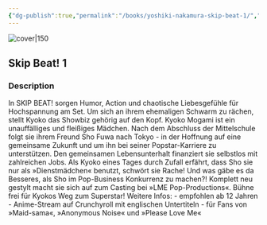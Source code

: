 ```yaml
---
{"dg-publish":true,"permalink":"/books/yoshiki-nakamura-skip-beat-1/","title":"\"Skip Beat! 1\"","tags":["manga","romance"]}
---
```




![cover|150](http://books.google.com/books/content?id=sI4UEAAAQBAJ&printsec=frontcover&img=1&zoom=1&edge=curl&source=gbs_api)

## Skip Beat! 1

### Description

In SKIP BEAT! sorgen Humor, Action und chaotische Liebesgefühle für Hochspannung am Set. Um sich an ihrem ehemaligen Schwarm zu rächen, stellt Kyoko das Showbiz gehörig auf den Kopf. Kyoko Mogami ist ein unauffälliges und fleißiges Mädchen. Nach dem Abschluss der Mittelschule folgt sie ihrem Freund Sho Fuwa nach Tokyo - in der Hoffnung auf eine gemeinsame Zukunft und um ihn bei seiner Popstar-Karriere zu unterstützen. Den gemeinsamen Lebensunterhalt finanziert sie selbstlos mit zahlreichen Jobs. Als Kyoko eines Tages durch Zufall erfährt, dass Sho sie nur als »Dienstmädchen« benutzt, schwört sie Rache! Und was gäbe es da Besseres, als Sho im Pop-Business Konkurrenz zu machen?! Komplett neu gestylt macht sie sich auf zum Casting bei »LME Pop-Productions«. Bühne frei für Kyokos Weg zum Superstar! Weitere Infos: - empfohlen ab 12 Jahren - Anime-Stream auf Crunchyroll mit englischen Untertiteln - für Fans von »Maid-sama«, »Anonymous Noise« und »Please Love Me«
```
